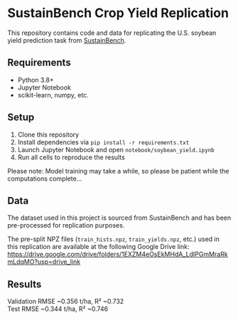 # SustainBench Crop Yield Replication
This repository contains code and data for replicating the U.S. soybean yield prediction task from [SustainBench](https://github.com/sustainlab-group/sustainbench).

## Requirements
- Python 3.8+
- Jupyter Notebook
- scikit-learn, numpy, etc.

## Setup
1. Clone this repository
2. Install dependencies via `pip install -r requirements.txt`
3. Launch Jupyter Notebook and open `notebook/soybean_yield.ipynb`
4. Run all cells to reproduce the results

Please note: Model training may take a while, so please be patient while the computations complete...


## Data
The dataset used in this project is sourced from SustainBench and has been pre-processed for replication purposes. 

The pre-split NPZ files (`train_hists.npz`, `train_yields.npz`, etc.) used in this replication are available at the following Google Drive link:
https://drive.google.com/drive/folders/1EXZM4eOsEkMHdA_LdIPGmMraRkmLdqMO?usp=drive_link

## Results
Validation RMSE ~0.356 t/ha, R² ~0.732  
Test RMSE ~0.344 t/ha, R² ~0.746

